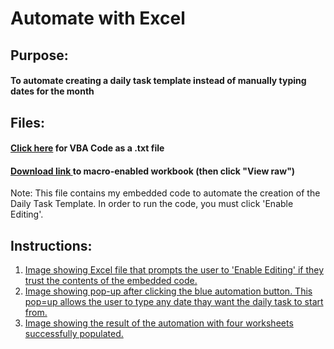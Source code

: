 # Automate with Excel

## Purpose: 
#### To automate creating a daily task template instead of manually typing dates for the month

## Files:
#### [Click here](https://github.com/dalealberto/Excel/blob/main/SetDate%20VBA%20Code.txt) for VBA Code as a .txt file
#### [Download link ](https://github.com/dalealberto/Excel/blob/main/Daily%20Task%20Template%20For%20Work.xlsm) to macro-enabled workbook (then click "View raw")
Note: This file contains my embedded code to automate the creation of the Daily Task Template. In order to run the code, you must click 'Enable Editing'.

## Instructions:

1) [Image showing Excel file that prompts the user to 'Enable Editing' if they trust the contents of the embedded code.](https://github.com/dalealberto/Excel/blob/main/EnableEditing.png)
2) [Image showing pop-up after clicking the blue automation button. This pop=up allows the user to type any date thay want the daily task to start from.](https://github.com/dalealberto/Excel/blob/main/InitiatingTheAutomation.png)
3) [Image showing the result of the automation with four worksheets successfully populated.](https://github.com/dalealberto/Excel/blob/main/AutomationComplete.png)



